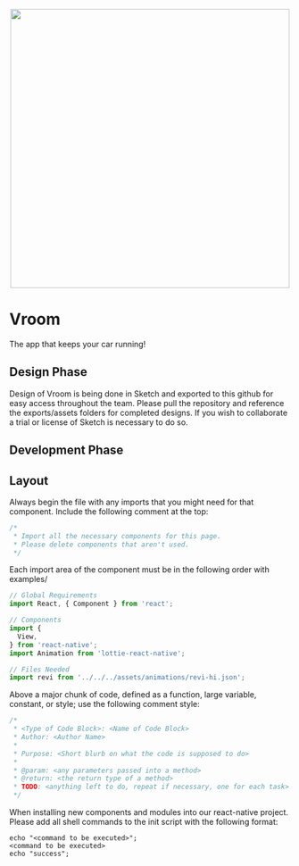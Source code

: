 <p align="center"><img src="https://github.com/eltoncrego/vroom-app/blob/master/assets/companylogofullv2@0.5x.png?raw=true" width="500"></p>

# Vroom
The app that keeps your car running!

## Design Phase
Design of Vroom is being done in Sketch and exported to this github for easy access throughout the team. 
Please pull the repository and reference the exports/assets folders for completed designs.
If you wish to collaborate a trial or license of Sketch is necessary to do so.

## Development Phase 
## Layout
Always begin the file with any imports that you might need for that component. Include the following comment at the top:

```javascript
/*
 * Import all the necessary components for this page.
 * Please delete components that aren't used.
 */
```

Each import area of the component must be in the following order with examples/

```javascript
// Global Requirements
import React, { Component } from 'react';

// Components
import {
  View,
} from 'react-native';
import Animation from 'lottie-react-native';

// Files Needed
import revi from '../../../assets/animations/revi-hi.json';
```

Above a major chunk of code, defined as a function, large variable, constant, or style; use the following comment style:

```javascript
/*
 * <Type of Code Block>: <Name of Code Block>
 * Author: <Author Name>
 *
 * Purpose: <Short blurb on what the code is supposed to do>
 * 
 * @param: <any parameters passed into a method>
 * @return: <the return type of a method>
 * TODO: <anything left to do, repeat if necessary, one for each task>
 */
```

When installing new components and modules into our react-native project. Please add all shell commands to the init script with the following format:

```shell
echo "<command to be executed>";
<command to be executed>
echo "success";
```